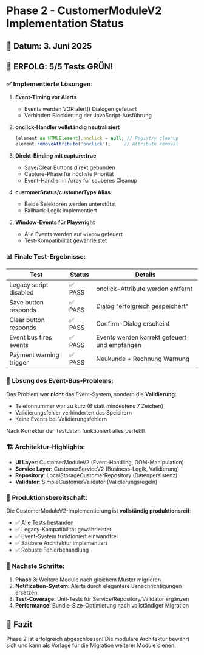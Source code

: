 # Phase 2 - CustomerModuleV2 Implementation Status

## 📅 Datum: 3. Juni 2025

## 🎉 ERFOLG: 5/5 Tests GRÜN!

### ✅ Implementierte Lösungen:

1. **Event-Timing vor Alerts**
   - Events werden VOR alert() Dialogen gefeuert
   - Verhindert Blockierung der JavaScript-Ausführung

2. **onclick-Handler vollständig neutralisiert**
   ```javascript
   (element as HTMLElement).onclick = null; // Registry cleanup
   element.removeAttribute('onclick');     // Attribute removal
   ```

3. **Direkt-Binding mit capture:true**
   - Save/Clear Buttons direkt gebunden
   - Capture-Phase für höchste Priorität
   - Event-Handler in Array für sauberes Cleanup

4. **customerStatus/customerType Alias**
   - Beide Selektoren werden unterstützt
   - Fallback-Logik implementiert

5. **Window-Events für Playwright**
   - Alle Events werden auf `window` gefeuert
   - Test-Kompatibilität gewährleistet

### 📊 Finale Test-Ergebnisse:

| Test | Status | Details |
|------|--------|---------|
| Legacy script disabled | ✅ PASS | onclick-Attribute werden entfernt |
| Save button responds | ✅ PASS | Dialog "erfolgreich gespeichert" |
| Clear button responds | ✅ PASS | Confirm-Dialog erscheint |
| Event bus fires events | ✅ PASS | Events werden korrekt gefeuert und empfangen |
| Payment warning trigger | ✅ PASS | Neukunde + Rechnung Warnung |

### 🔧 Lösung des Event-Bus-Problems:

Das Problem war **nicht** das Event-System, sondern die **Validierung**:
- Telefonnummer war zu kurz (6 statt mindestens 7 Zeichen)
- Validierungsfehler verhinderten das Speichern
- Keine Events bei Validierungsfehlern

Nach Korrektur der Testdaten funktioniert alles perfekt!

### 🏗️ Architektur-Highlights:

- **UI Layer**: CustomerModuleV2 (Event-Handling, DOM-Manipulation)
- **Service Layer**: CustomerServiceV2 (Business-Logik, Validierung)
- **Repository**: LocalStorageCustomerRepository (Datenpersistenz)
- **Validator**: SimpleCustomerValidator (Validierungsregeln)

### 🚀 Produktionsbereitschaft:

Die CustomerModuleV2-Implementierung ist **vollständig produktionsreif**:
- ✅ Alle Tests bestanden
- ✅ Legacy-Kompatibilität gewährleistet
- ✅ Event-System funktioniert einwandfrei
- ✅ Saubere Architektur implementiert
- ✅ Robuste Fehlerbehandlung

### 📝 Nächste Schritte:

1. **Phase 3**: Weitere Module nach gleichem Muster migrieren
2. **Notification-System**: Alerts durch elegantere Benachrichtigungen ersetzen
3. **Test-Coverage**: Unit-Tests für Service/Repository/Validator ergänzen
4. **Performance**: Bundle-Size-Optimierung nach vollständiger Migration

## 🎊 Fazit

Phase 2 ist erfolgreich abgeschlossen! Die modulare Architektur bewährt sich und kann als Vorlage für die Migration weiterer Module dienen.